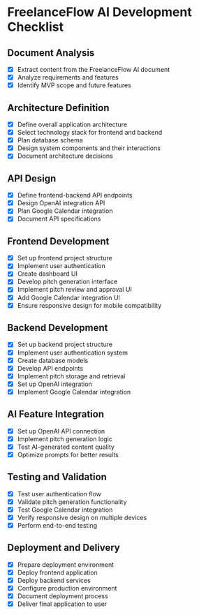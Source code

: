 # FreelanceFlow AI Development Checklist

## Document Analysis
- [x] Extract content from the FreelanceFlow AI document
- [x] Analyze requirements and features
- [x] Identify MVP scope and future features

## Architecture Definition
- [x] Define overall application architecture
- [x] Select technology stack for frontend and backend
- [x] Plan database schema
- [x] Design system components and their interactions
- [x] Document architecture decisions

## API Design
- [x] Define frontend-backend API endpoints
- [x] Design OpenAI integration API
- [x] Plan Google Calendar integration
- [x] Document API specifications

## Frontend Development
- [x] Set up frontend project structure
- [x] Implement user authentication
- [x] Create dashboard UI
- [x] Develop pitch generation interface
- [x] Implement pitch review and approval UI
- [x] Add Google Calendar integration UI
- [x] Ensure responsive design for mobile compatibility

## Backend Development
- [x] Set up backend project structure
- [x] Implement user authentication system
- [x] Create database models
- [x] Develop API endpoints
- [x] Implement pitch storage and retrieval
- [x] Set up OpenAI integration
- [x] Implement Google Calendar integration
## AI Feature Integration
- [x] Set up OpenAI API connection
- [x] Implement pitch generation logic
- [x] Test AI-generated content quality
- [x] Optimize prompts for better results

## Testing and Validation
- [x] Test user authentication flow
- [x] Validate pitch generation functionality
- [x] Test Google Calendar integration
- [x] Verify responsive design on multiple devices
- [x] Perform end-to-end testing

## Deployment and Delivery
- [x] Prepare deployment environment
- [x] Deploy frontend application
- [x] Deploy backend services
- [x] Configure production environment
- [x] Document deployment process
- [x] Deliver final application to user
